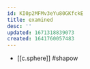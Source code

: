 ```yaml
---
id: KI0p2MFMv3eYu80GKfckE
title: examined
desc: ''
updated: 1671318839073
created: 1641760057483
---
```




- [[c.sphere]] #shapow

